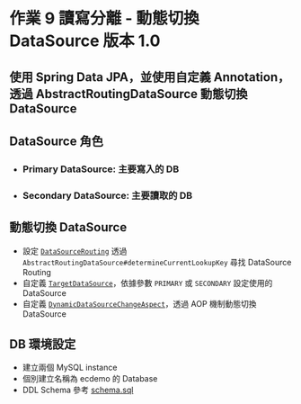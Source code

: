 # 作業 9 讀寫分離 - 動態切換 DataSource 版本 1.0
## 使用 Spring Data JPA，並使用自定義 Annotation，透過 AbstractRoutingDataSource 動態切換 DataSource

## DataSource 角色
- ### Primary DataSource: 主要寫入的 DB
- ### Secondary DataSource: 主要讀取的 DB

## 動態切換 DataSource
- 設定 [`DataSourceRouting`](./src/main/java/com/clooudshiba/dynamicdatasource/datasource/DataSourceRouting.java) 透過 `AbstractRoutingDataSource#determineCurrentLookupKey` 尋找 DataSource Routing
- 自定義 [`TargetDataSource`](./src/main/java/com/clooudshiba/dynamicdatasource/datasource/TargetDataSource.java)，依據參數 `PRIMARY` 或 `SECONDARY` 設定使用的 DataSource
- 自定義 [`DynamicDataSourceChangeAspect`](./src/main/java/com/clooudshiba/dynamicdatasource/datasource/DynamicDataSourceChangeAspect.java)，透過 AOP 機制動態切換 DataSource

## DB 環境設定
- 建立兩個 MySQL instance
- 個別建立名稱為 ecdemo 的 Database
- DDL Schema 參考 [schema.sql](./src/main/resources/db/schem.sql)